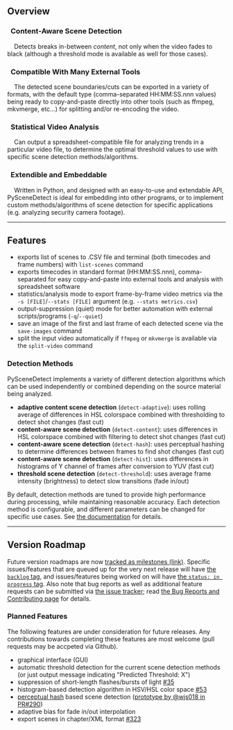 
## Overview

<div class="warning">
<h3><span class="fa fa-eye wy-text-neutral"></span>&nbsp; Content-Aware Scene Detection</h3>
&nbsp;<span class="fa fa-info-circle wy-text-info"></span>&nbsp;&nbsp; Detects breaks in-between <i>content</i>, not only when the video fades to black (although a threshold mode is available as well for those cases).
</div>

<div class="important">
<h3><span class="fa fa-desktop wy-text-info"></span>&nbsp; Compatible With Many External Tools</h3>
&nbsp;<span class="fa fa-info-circle wy-text-info"></span>&nbsp;&nbsp; The detected scene boundaries/cuts can be exported in a variety of formats, with the default type (comma-separated HH:MM:SS.nnn values) being ready to copy-and-paste directly into other tools (such as ffmpeg, mkvmerge, etc...) for splitting and/or re-encoding the video.
</div>

<div class="danger">
<h3><span class="fa fa-bar-chart-o wy-text-warning"></span>&nbsp; Statistical Video Analysis</h3>
&nbsp;<span class="fa fa-info-circle wy-text-info"></span>&nbsp;&nbsp; Can output a spreadsheet-compatible file for analyzing trends in a particular video file, to determine the optimal threshold values to use with specific scene detection methods/algorithms.
</div>

<div class="warning">
<h3><span class="fa fa-code wy-text-danger"></span>&nbsp; Extendible and Embeddable</h3>
&nbsp;<span class="fa fa-info-circle wy-text-info"></span>&nbsp;&nbsp; Written in Python, and designed with an easy-to-use and extendable API, PySceneDetect is ideal for embedding into other programs, or to implement custom methods/algorithms of scene detection for specific applications (e.g. analyzing security camera footage).
</div>


------------------------------------------------------------------------


## Features

 - exports list of scenes to .CSV file and terminal (both timecodes and frame numbers) with `list-scenes` command
 - exports timecodes in standard format (HH:MM:SS.nnn), comma-separated for easy copy-and-paste into external tools and analysis with spreadsheet software
 - statistics/analysis mode to export frame-by-frame video metrics via the `-s [FILE]`/`--stats [FILE]` argument (e.g. `--stats metrics.csv`)
 - output-suppression (quiet) mode for better automation with external scripts/programs (`-q`/`--quiet`)
 - save an image of the first and last frame of each detected scene via the `save-images` command
 - split the input video automatically if `ffmpeg` or `mkvmerge` is available via the `split-video` command


### Detection Methods

PySceneDetect implements a variety of different detection algorithms which can be used independently or combined depending on the source material being analyzed.

 - **adaptive content scene detection** (`detect-adaptive`): uses rolling average of differences in HSL colorspace combined with thresholding to detect shot changes (fast cut)
 - **content-aware scene detection** (`detect-content`): uses differences in HSL colorspace combined with filtering to detect shot changes (fast cut)
 - **content-aware scene detection** (`detect-hash`): uses perceptual hashing to determine differences between frames to find shot changes (fast cut)
 - **content-aware scene detection** (`detect-hist`): uses differences in histograms of Y channel of frames after conversion to YUV (fast cut)
 - **threshold scene detection** (`detect-threshold`): uses average frame intensity (brightness) to detect slow transitions (fade in/out)

 By default, detection methods are tuned to provide high performance during processing, while maintaining reasonable accuracy. Each detection method is configurable, and different parameters can be changed for specific use cases. See [the documentation](docs.md) for details.

------------------------------------------------------------------------


## Version Roadmap

Future version roadmaps are now [tracked as milestones (link)](https://github.com/Breakthrough/PySceneDetect/milestones).  Specific issues/features that are queued up for the very next release will have [the `backlog` tag](https://github.com/Breakthrough/PySceneDetect/issues?q=is%3Aissue+is%3Aopen+label%3A%22status%3A+backlog%22), and issues/features being worked on will have [the `status: in progress` tag](https://github.com/Breakthrough/PySceneDetect/issues?q=is%3Aissue+is%3Aopen+label%3A%22status%3A+in+progress%22).  Also note that bug reports as well as additional feature requests can be submitted via [the issue tracker](https://github.com/Breakthrough/PySceneDetect/issues); read [the Bug Reports and Contributing page](contributing.md) for details.


### Planned Features

The following features are under consideration for future releases. Any contributions towards completing these features are most welcome (pull requests may be accpeted via Github).

 - graphical interface (GUI)
 - automatic threshold detection for the current scene detection methods (or just output message indicating "Predicted Threshold: X")
 - suppression of short-length flashes/bursts of light [#35](https://github.com/Breakthrough/PySceneDetect/issues/35)
 - histogram-based detection algorithm in HSV/HSL color space [#53](https://github.com/Breakthrough/PySceneDetect/issues/53)
 - [perceptual hash](https://en.wikipedia.org/wiki/Perceptual_hashing) based scene detection ([prototype by @wjs018 in PR#290](https://github.com/Breakthrough/PySceneDetect/pull/290))
 - adaptive bias for fade in/out interpolation
 - export scenes in chapter/XML format [#323](https://github.com/Breakthrough/PySceneDetect/issues/323)
